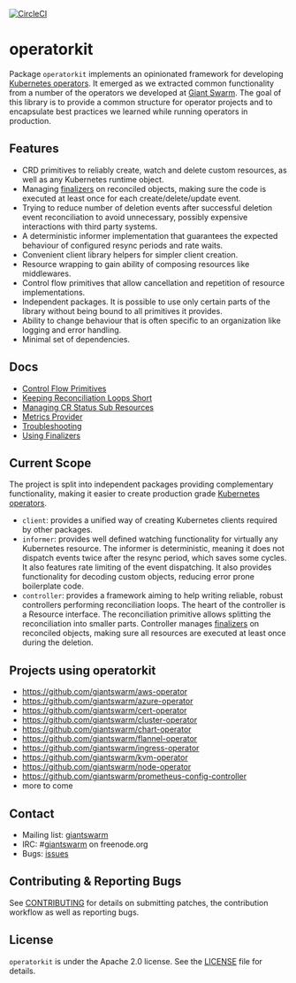 [![CircleCI](https://circleci.com/gh/giantswarm/operatorkit.svg?&style=shield&circle-token=5f7e69042df6538d1e9c7ef0dd1387ca4d7a0d55)](https://circleci.com/gh/giantswarm/operatorkit)

# operatorkit

Package `operatorkit` implements an opinionated framework for developing
[Kubernetes operators][operators]. It emerged as we extracted common
functionality from a number of the operators we developed at [Giant
Swarm][giantswarm]. The goal of this library is to provide a common structure
for operator projects and to encapsulate best practices we learned while running
operators in production.

## Features

- CRD primitives to reliably create, watch and delete custom resources, as well
  as any Kubernetes runtime object.
- Managing [finalizers][finalizers] on reconciled objects, making sure the code
  is executed at least once for each create/delete/update event.
- Trying to reduce number of deletion events after successful deletion event
  reconciliation to avoid unnecessary, possibly expensive interactions with
  third party systems.
- A deterministic informer implementation that guarantees the expected behaviour
  of configured resync periods and rate waits.
- Convenient client library helpers for simpler client creation.
- Resource wrapping to gain ability of composing resources like middlewares.
- Control flow primitives that allow cancellation and repetition of resource
  implementations.
- Independent packages. It is possible to use only certain parts of the library
  without being bound to all primitives it provides.
- Ability to change behaviour that is often specific to an organization like
  logging and error handling.
- Minimal set of dependencies.

## Docs

- [Control Flow Primitives](docs/control_flow_primitives.md)
- [Keeping Reconciliation Loops Short](docs/keeping_reconciliation_loops_short.md)
- [Managing CR Status Sub Resources](docs/managing_cr_status_sub_resources.md)
- [Metrics Provider](docs/metrics_provider.md)
- [Troubleshooting](docs/troubleshooting.md)
- [Using Finalizers](docs/using_finalizers.md)

## Current Scope

The project is split into independent packages providing complementary
functionality, making it easier to create production grade [Kubernetes
operators][operators].

- `client`: provides a unified way of creating Kubernetes clients required by
  other packages.
- `informer`: provides well defined watching functionality for virtually any
  Kubernetes resource. The informer is deterministic, meaning it does not
  dispatch events twice after the resync period, which saves some cycles. It
  also features rate limiting of the event dispatching. It also provides
  functionality for decoding custom objects, reducing error prone boilerplate
  code.
- `controller`: provides a framework aiming to help writing reliable, robust
  controllers performing reconciliation loops. The heart of the controller is a
  Resource interface. The reconciliation primitive allows splitting the
  reconciliation into smaller parts. Controller manages [finalizers][finalizers]
  on reconciled objects, making sure all resources are executed at least once
  during the deletion.

## Projects using operatorkit

- https://github.com/giantswarm/aws-operator
- https://github.com/giantswarm/azure-operator
- https://github.com/giantswarm/cert-operator
- https://github.com/giantswarm/cluster-operator
- https://github.com/giantswarm/chart-operator
- https://github.com/giantswarm/flannel-operator
- https://github.com/giantswarm/ingress-operator
- https://github.com/giantswarm/kvm-operator
- https://github.com/giantswarm/node-operator
- https://github.com/giantswarm/prometheus-config-controller
- more to come

## Contact

- Mailing list: [giantswarm](https://groups.google.com/forum/!forum/giantswarm)
- IRC: #[giantswarm](irc://irc.freenode.org:6667/#giantswarm) on freenode.org
- Bugs: [issues](https://github.com/giantswarm/cert-operator/issues)

## Contributing & Reporting Bugs

See [CONTRIBUTING](CONTRIBUTING.md) for details on submitting patches, the
contribution workflow as well as reporting bugs.

## License

`operatorkit` is under the Apache 2.0 license. See the [LICENSE](LICENSE) file
for details.

[finalizers]: https://kubernetes.io/docs/tasks/access-kubernetes-api/extend-api-custom-resource-definitions/#finalizers
[giantswarm]: https://giantswarm.io
[operators]: https://coreos.com/operators
